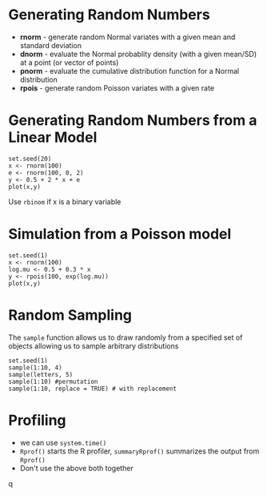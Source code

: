 # Generating Random Numbers

+ **rnorm** - generate random Normal variates with a given mean and standard deviation
+ **dnorm** - evaluate the Normal probablity density (with a given mean/SD) at a point (or vector of points)
+ **pnorm** - evaluate the cumulative distribution function for a Normal distribution
+ **rpois** - generate random Poisson variates with a given rate

# Generating Random Numbers from a Linear Model

```
set.seed(20)
x <- rnorm(100)
e <- rnorm(100, 0, 2)
y <- 0.5 + 2 * x + e
plot(x,y)
```

Use `rbinom` if x is a binary variable

# Simulation from a Poisson model

```
set.seed(1)
x <- rnorm(100)
log.mu <- 0.5 + 0.3 * x
y <- rpois(100, exp(log.mu))
plot(x,y)
```

# Random Sampling

The `sample` function allows us to draw randomly from a specified set of objects allowing us to sample arbitrary distributions

```
set.seed(1)
sample(1:10, 4)
sample(letters, 5)
sample(1:10) #permutation
sample(1:10, replace = TRUE) # with replacement
```

# Profiling

+ we can use `system.time()`
+ `Rprof()` starts the R profiler, `summaryRprof()` summarizes the output from `Rprof()`
+ Don't use the above both together

q
